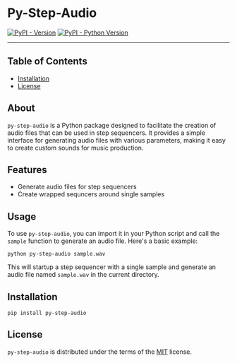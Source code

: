 # Py-Step-Audio

[![PyPI - Version](https://img.shields.io/pypi/v/py-step-audio.svg)](https://pypi.org/project/py-step-audio)
[![PyPI - Python Version](https://img.shields.io/pypi/pyversions/py-step-audio.svg)](https://pypi.org/project/py-step-audio)

-----

## Table of Contents

- [Installation](#installation)
- [License](#license)

## About

`py-step-audio` is a Python package designed to facilitate the creation of audio files that can be used in step sequencers. It provides a simple interface for generating audio files with various parameters, making it easy to create custom sounds for music production.

## Features
- Generate audio files for step sequencers
- Create wrapped sequncers around single samples

## Usage

To use `py-step-audio`, you can import it in your Python script and call the `sample` function to generate an audio file. Here's a basic example:

```python py-step-audio sample.wav```

This will startup a step sequencer with a single sample and generate an audio file named `sample.wav` in the current directory.

## Installation

```console
pip install py-step-audio
```

## License

`py-step-audio` is distributed under the terms of the [MIT](https://spdx.org/licenses/MIT.html) license.
